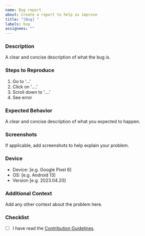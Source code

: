 ```yaml
---
name: Bug report
about: Create a report to help us improve
title: "[Bug] "
labels: bug
assignees: ""
---
```


### Description

A clear and concise description of what the bug is.

### Steps to Reproduce

1. Go to '...'
2. Click on '....'
3. Scroll down to '....'
4. See error

### Expected Behavior

A clear and concise description of what you expected to happen.

### Screenshots

If applicable, add screenshots to help explain your problem.

### Device

-   Device: [e.g. Google Pixel 6]
-   OS: [e.g. Android 13]
-   Version [e.g. 2023.04.20]

### Additional Context

Add any other context about the problem here.

### Checklist

-   [ ] I have read the [Contribution Guidelines](https://github.com/zyrouge/symphony/wiki/Contributions-Guidelines#issues).
